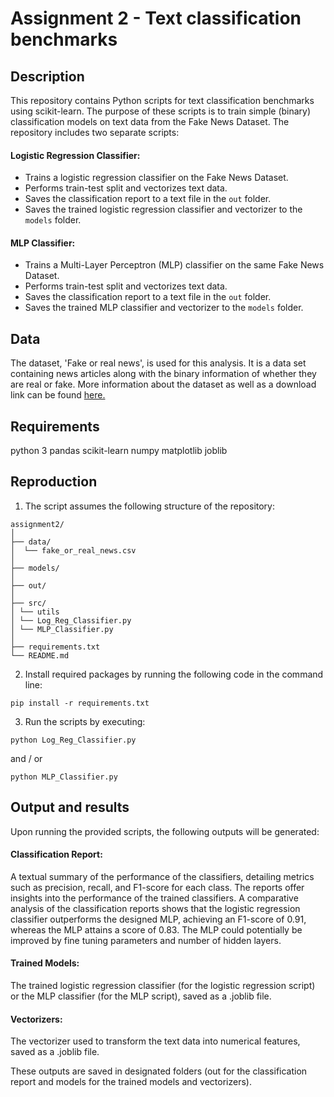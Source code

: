 # Assignment 2 - Text classification benchmarks

## Description

This repository contains Python scripts for text classification benchmarks using scikit-learn. The purpose of these scripts is to train simple (binary) classification models on text data from the Fake News Dataset. The repository includes two separate scripts:

#### Logistic Regression Classifier:
- Trains a logistic regression classifier on the Fake News Dataset.
- Performs train-test split and vectorizes text data.
- Saves the classification report to a text file in the `out` folder.
- Saves the trained logistic regression classifier and vectorizer to the `models` folder.

#### MLP Classifier:
- Trains a Multi-Layer Perceptron (MLP) classifier on the same Fake News Dataset.
- Performs train-test split and vectorizes text data.
- Saves the classification report to a text file in the `out` folder.
- Saves the trained MLP classifier and vectorizer to the `models` folder.


## Data

The dataset, 'Fake or real news', is used for this analysis. 
It is a data set containing news articles along with the binary information of whether they are real or fake.
More information about the dataset as well as a download link can be found [here.](https://github.com/lutzhamel/fake-news/blob/master/README.md)


## Requirements

python 3
pandas
scikit-learn
numpy
matplotlib
joblib

## Reproduction

1. The script assumes the following structure of the repository:
```
assignment2/
│
├── data/
│  └── fake_or_real_news.csv
│
├── models/
│  
├── out/
│
├── src/
│ └── utils
│ └── Log_Reg_Classifier.py
│ └── MLP_Classifier.py
│
├── requirements.txt
└── README.md
```

2. Install required packages by running the following code in the command line:

```pip install -r requirements.txt```

3. Run the scripts by executing:

``` python Log_Reg_Classifier.py ```

and / or

``` python MLP_Classifier.py ```

## Output and results

Upon running the provided scripts, the following outputs will be generated:

#### Classification Report: 
A textual summary of the performance of the classifiers, detailing metrics such as precision, recall, and F1-score for each class.
The reports offer insights into the performance of the trained classifiers. A comparative analysis of the classification reports shows that the logistic regression classifier outperforms the designed MLP, achieving an F1-score of 0.91, whereas the MLP attains a score of 0.83. 
The MLP could potentially be improved by fine tuning parameters and number of hidden layers. 

#### Trained Models: 
The trained logistic regression classifier (for the logistic regression script) or the MLP classifier (for the MLP script), saved as a .joblib file.

#### Vectorizers:
The vectorizer used to transform the text data into numerical features, saved as a .joblib file.

These outputs are saved in designated folders (out for the classification report and models for the trained models and vectorizers). 


